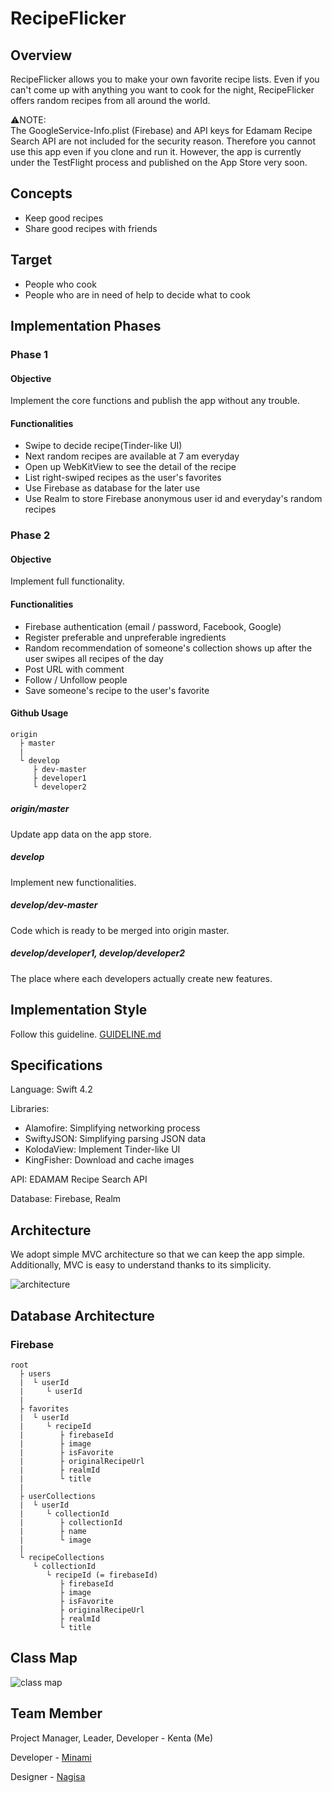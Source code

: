 # RecipeFlicker

## Overview
RecipeFlicker allows you to make your own favorite recipe lists. Even if you can't come up with anything you want to cook for the night, RecipeFlicker offers random recipes from all around the world.

⚠️NOTE:  
The GoogleService-Info.plist (Firebase) and API keys for Edamam Recipe Search API are not included for the security reason. Therefore you cannot use this app even if you clone and run it. However, the app is currently under the TestFlight process and published on the App Store very soon.

## Concepts
- Keep good recipes
- Share good recipes with friends

## Target
- People who cook
- People who are in need of help to decide what to cook

## Implementation Phases
### Phase 1
#### Objective
Implement the core functions and publish the app without any trouble.
#### Functionalities
- Swipe to decide recipe(Tinder-like UI)
- Next random recipes are available at 7 am everyday
- Open up WebKitView to see the detail of the recipe
- List right-swiped recipes as the user's favorites
- Use Firebase as database for the later use
- Use Realm to store Firebase anonymous user id and everyday's random recipes

### Phase 2
#### Objective
Implement full functionality.
#### Functionalities
- Firebase authentication (email / password, Facebook, Google)
- Register preferable and unpreferable ingredients
- Random recommendation of someone's collection shows up after the user swipes all recipes of the day
- Post URL with comment
- Follow / Unfollow people
- Save someone's recipe to the user's favorite

#### Github Usage
```
origin
  ├ master
  | 
  └ develop
     ├ dev-master
     ├ developer1
     └ developer2
```
##### origin/master 
Update app data on the app store.
##### develop
Implement new functionalities.
##### develop/dev-master
Code which is ready to be merged into origin master.
##### develop/developer1, develop/developer2
The place where each developers actually create new features.

## Implementation Style
Follow this guideline. [GUIDELINE.md](GUIDELINE.md)

## Specifications
Language: Swift 4.2

Libraries: 

- Alamofire: Simplifying networking process
- SwiftyJSON: Simplifying parsing JSON data
- KolodaView: Implement Tinder-like UI
- KingFisher: Download and cache images

API: EDAMAM Recipe Search API

Database: Firebase, Realm

## Architecture
We adopt simple MVC architecture so that we can keep the app simple. Additionally, MVC is easy to understand thanks to its simplicity.

![architecture](https://user-images.githubusercontent.com/18434054/47101258-5e574780-d1ee-11e8-9ea9-5f6499c23f36.png)

## Database Architecture
### Firebase
```
root
  ├ users
  |  └ userId
  |     └ userId
  | 
  ├ favorites
  |  └ userId
  |     └ recipeId
  |        ├ firebaseId
  |        ├ image
  |        ├ isFavorite
  |        ├ originalRecipeUrl
  |        ├ realmId
  |        └ title
  | 
  ├ userCollections
  |  └ userId
  |     └ collectionId
  |        ├ collectionId
  |        ├ name
  |        └ image
  |            
  └ recipeCollections
     └ collectionId
        └ recipeId (= firebaseId)
           ├ firebaseId
           ├ image
           ├ isFavorite
           ├ originalRecipeUrl
           ├ realmId
           └ title
```

## Class Map

![class map](https://user-images.githubusercontent.com/18434054/48048240-bcbd7900-e14f-11e8-9dcc-a37ef2890c52.png)

## Team Member
Project Manager, Leader, Developer - Kenta (Me)

Developer - [Minami](https://github.com/Minamiciccc)

Designer - [Nagisa](https://github.com/beach1208)
